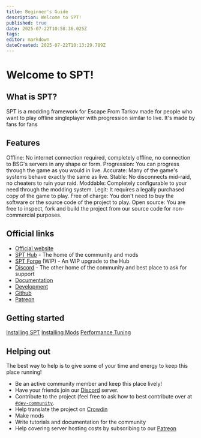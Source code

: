 ```yaml
---
title: Beginner's Guide
description: Welcome to SPT!
published: true
date: 2025-07-22T10:58:36.025Z
tags: 
editor: markdown
dateCreated: 2025-07-22T10:13:29.789Z
---
```


# Welcome to SPT!
## What is SPT?
SPT is a modding framework for Escape From Tarkov made for people who want to play offline singleplayer with progression similar to live. It's made by fans for fans

## Features
Offline: No internet connection required, completely offline, no connection to BSG's servers in any shape or form.
Progression: You can progress through the game as you would in live.
Accurate: Many of the game's systems behave exactly the same as live.
Stable: No disconnects mid-raid, no cheaters to ruin your raid.
Moddable: Completely configurable to your need through the modding system.
Legit: It requires a legally purchased copy of the game to play.
Free of charge: You don't need to buy the software or the source code of the project to play.
Open source: You are free to inspect, fork and build the project from our source code for non-commercial purposes.

## Official links
- [Official website](https://www.sp-tarkov.com/)
- [SPT Hub](https://hub.sp-tarkov.com/) - The home of the community and mods
- [SPT Forge](https://forge.sp-tarkov.com/) (WIP) - An WIP upgrade to the Hub
- [Discord](http://discord.sp-tarkov.com/) - The other home of the community and best place to ask for support
- [Documentation](https://docs.sp-tarkov.com/)
- [Development](https://dev.sp-tarkov.com/)
- [Github](https://github.com/sp-tarkov/)
- [Patreon](https://www.patreon.com/sptarkov)

## Getting started
[Installing SPT](/Installation_Guide)
[Installing Mods](/Installing_Mods)
[Performance Tuning](/Performance_Tuning)

## Helping out
The best way to help is to give some of your time and energy to keep this place running!
- Be an active community member and keep this place lively!
- Have your friends join our [Discord](http://discord.sp-tarkov.com/) server.
- Contribute to the project (feel free to ask how to best contribute over at ⁠[`#dev-community`](https://discord.com/channels/875684761291599922/875707258074447904).
- Help translate the project on [Crowdin](https://crowdin.com/project/spt-translation)
- Make mods
- Write tutorials and documentation for the community
- Help covering server hosting costs by subscribing to our [Patreon](https://www.patreon.com/sptarkov)